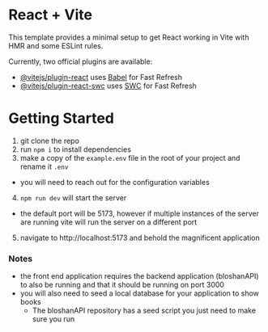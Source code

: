# React + Vite

This template provides a minimal setup to get React working in Vite with HMR and some ESLint rules.

Currently, two official plugins are available:

- [@vitejs/plugin-react](https://github.com/vitejs/vite-plugin-react/blob/main/packages/plugin-react/README.md) uses [Babel](https://babeljs.io/) for Fast Refresh
- [@vitejs/plugin-react-swc](https://github.com/vitejs/vite-plugin-react-swc) uses [SWC](https://swc.rs/) for Fast Refresh

# Getting Started

1. git clone the repo
2.  run `npm i` to install dependencies
3. make a copy of the `example.env` file in the root of your project and rename it `.env`
  - you will need to reach out for the configuration variables
4. `npm run dev` will start the server
  - the default port will be 5173, however if multiple instances of the server are running vite will run the server on a different port
5. navigate to http://localhost:5173 and behold the magnificent application

### Notes

 - the front end application requires the backend application (bloshanAPI) to also be running and that it should be running on port 3000
 - you will also need to seed a local database for your application to show books
   - The bloshanAPI repository has a seed script you just need to make sure you run
